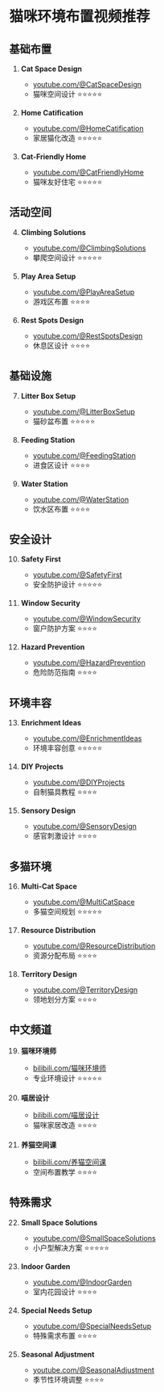 # 猫咪环境布置视频推荐

## 基础布置
1. **Cat Space Design**
   - [youtube.com/@CatSpaceDesign](https://youtube.com/@CatSpaceDesign)
   - 猫咪空间设计 ⭐⭐⭐⭐⭐

2. **Home Catification**
   - [youtube.com/@HomeCatification](https://youtube.com/@HomeCatification)
   - 家居猫化改造 ⭐⭐⭐⭐⭐

3. **Cat-Friendly Home**
   - [youtube.com/@CatFriendlyHome](https://youtube.com/@CatFriendlyHome)
   - 猫咪友好住宅 ⭐⭐⭐⭐⭐

## 活动空间
4. **Climbing Solutions**
   - [youtube.com/@ClimbingSolutions](https://youtube.com/@ClimbingSolutions)
   - 攀爬空间设计 ⭐⭐⭐⭐⭐

5. **Play Area Setup**
   - [youtube.com/@PlayAreaSetup](https://youtube.com/@PlayAreaSetup)
   - 游戏区布置 ⭐⭐⭐⭐

6. **Rest Spots Design**
   - [youtube.com/@RestSpotsDesign](https://youtube.com/@RestSpotsDesign)
   - 休息区设计 ⭐⭐⭐⭐

## 基础设施
7. **Litter Box Setup**
   - [youtube.com/@LitterBoxSetup](https://youtube.com/@LitterBoxSetup)
   - 猫砂盆布置 ⭐⭐⭐⭐⭐

8. **Feeding Station**
   - [youtube.com/@FeedingStation](https://youtube.com/@FeedingStation)
   - 进食区设计 ⭐⭐⭐⭐

9. **Water Station**
   - [youtube.com/@WaterStation](https://youtube.com/@WaterStation)
   - 饮水区布置 ⭐⭐⭐⭐

## 安全设计
10. **Safety First**
    - [youtube.com/@SafetyFirst](https://youtube.com/@SafetyFirst)
    - 安全防护设计 ⭐⭐⭐⭐⭐

11. **Window Security**
    - [youtube.com/@WindowSecurity](https://youtube.com/@WindowSecurity)
    - 窗户防护方案 ⭐⭐⭐⭐

12. **Hazard Prevention**
    - [youtube.com/@HazardPrevention](https://youtube.com/@HazardPrevention)
    - 危险防范指南 ⭐⭐⭐⭐

## 环境丰容
13. **Enrichment Ideas**
    - [youtube.com/@EnrichmentIdeas](https://youtube.com/@EnrichmentIdeas)
    - 环境丰容创意 ⭐⭐⭐⭐⭐

14. **DIY Projects**
    - [youtube.com/@DIYProjects](https://youtube.com/@DIYProjects)
    - 自制猫具教程 ⭐⭐⭐⭐

15. **Sensory Design**
    - [youtube.com/@SensoryDesign](https://youtube.com/@SensoryDesign)
    - 感官刺激设计 ⭐⭐⭐⭐

## 多猫环境
16. **Multi-Cat Space**
    - [youtube.com/@MultiCatSpace](https://youtube.com/@MultiCatSpace)
    - 多猫空间规划 ⭐⭐⭐⭐⭐

17. **Resource Distribution**
    - [youtube.com/@ResourceDistribution](https://youtube.com/@ResourceDistribution)
    - 资源分配布局 ⭐⭐⭐⭐

18. **Territory Design**
    - [youtube.com/@TerritoryDesign](https://youtube.com/@TerritoryDesign)
    - 领地划分方案 ⭐⭐⭐⭐

## 中文频道
19. **猫咪环境师**
    - [bilibili.com/猫咪环境师](https://bilibili.com/)
    - 专业环境设计 ⭐⭐⭐⭐⭐

20. **喵居设计**
    - [bilibili.com/喵居设计](https://bilibili.com/)
    - 猫咪家居改造 ⭐⭐⭐⭐

21. **养猫空间课**
    - [bilibili.com/养猫空间课](https://bilibili.com/)
    - 空间布置教学 ⭐⭐⭐⭐

## 特殊需求
22. **Small Space Solutions**
    - [youtube.com/@SmallSpaceSolutions](https://youtube.com/@SmallSpaceSolutions)
    - 小户型解决方案 ⭐⭐⭐⭐⭐

23. **Indoor Garden**
    - [youtube.com/@IndoorGarden](https://youtube.com/@IndoorGarden)
    - 室内花园设计 ⭐⭐⭐⭐

24. **Special Needs Setup**
    - [youtube.com/@SpecialNeedsSetup](https://youtube.com/@SpecialNeedsSetup)
    - 特殊需求布置 ⭐⭐⭐⭐

25. **Seasonal Adjustment**
    - [youtube.com/@SeasonalAdjustment](https://youtube.com/@SeasonalAdjustment)
    - 季节性环境调整 ⭐⭐⭐⭐ 